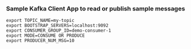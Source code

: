 ### Sample Kafka Client App to read or publish sample messages

```
export TOPIC_NAME=my-topic
export BOOTSTRAP_SERVERS=localhost:9092
export CONSUMER_GROUP_ID=demo-consumer-1
export MODE=CONSUME OR PRODUCE
export PRODUCER_NUM_MSG=10
```